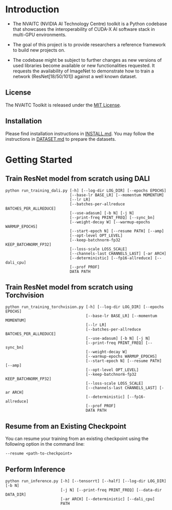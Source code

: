 # Introduction

- The NVAITC (NVIDIA AI Technology Centre) toolkit is a Python codebase that showcases the interoperability of CUDA-X AI software stack in multi-GPU environments.

- The goal of this project is to provide researchers a reference framework to build new projects on.

- The codebase might be subject to further changes as new versions of used libraries become available or new functionalities requested. It requests the availability of ImageNet to demonstrate how to train a network (ResNet[18/50/101]) against a well known dataset.

## License

The NVAITC Toolkit is released under the [MIT License](LICENSE).


## Installation

Please find installation instructions in [INSTALL.md](INSTALL.md). You may follow the instructions in [DATASET.md](DATASET.md) to prepare the datasets.


# Getting Started

## Train ResNet model from scratch using DALI

```
python run_training_dali.py [-h] [--log-dir LOG_DIR] [--epochs EPOCHS]
                            [--base-lr BASE_LR] [--momentum MOMENTUM]
                            [--lr LR]
                            [--batches-per-allreduce BATCHES_PER_ALLREDUCE]
                            [--use-adasum] [-b N] [-j N]
                            [--print-freq PRINT_FREQ] [--sync_bn]
                            [--weight-decay W] [--warmup-epochs WARMUP_EPOCHS]
                            [--start-epoch N] [--resume PATH] [--amp]
                            [--opt-level OPT_LEVEL]
                            [--keep-batchnorm-fp32 KEEP_BATCHNORM_FP32]
                            [--loss-scale LOSS_SCALE]
                            [--channels-last CHANNELS_LAST] [-ar ARCH]
                            [--deterministic] [--fp16-allreduce] [--dali_cpu]
                            [--prof PROF]
                            DATA PATH
```


## Train ResNet model from scratch using Torchvision

```
python run_training_torchvision.py [-h] [--log-dir LOG_DIR] [--epochs EPOCHS]
                                   [--base-lr BASE_LR] [--momentum MOMENTUM]
                                   [--lr LR]
                                   [--batches-per-allreduce BATCHES_PER_ALLREDUCE]
                                   [--use-adasum] [-b N] [-j N]
                                   [--print-freq PRINT_FREQ] [--sync_bn]
                                   [--weight-decay W]
                                   [--warmup-epochs WARMUP_EPOCHS]
                                   [--start-epoch N] [--resume PATH] [--amp]
                                   [--opt-level OPT_LEVEL]
                                   [--keep-batchnorm-fp32 KEEP_BATCHNORM_FP32]
                                   [--loss-scale LOSS_SCALE]
                                   [--channels-last CHANNELS_LAST] [-ar ARCH]
                                   [--deterministic] [--fp16-allreduce]
                                   [--prof PROF]
                                   DATA PATH

```

## Resume from an Existing Checkpoint

You can resume your training from an existing checkpoint using the following option in the command line:

```
--resume <path-to-checkpoint>
```

## Perform Inference

```
python run_inference.py [-h] [--tensorrt] [--half] [--log-dir LOG_DIR] [-b N]
                        [-j N] [--print-freq PRINT_FREQ] [--data-dir DATA_DIR]
                        [-ar ARCH] [--deterministic] [--dali_cpu]
                        PATH

```
